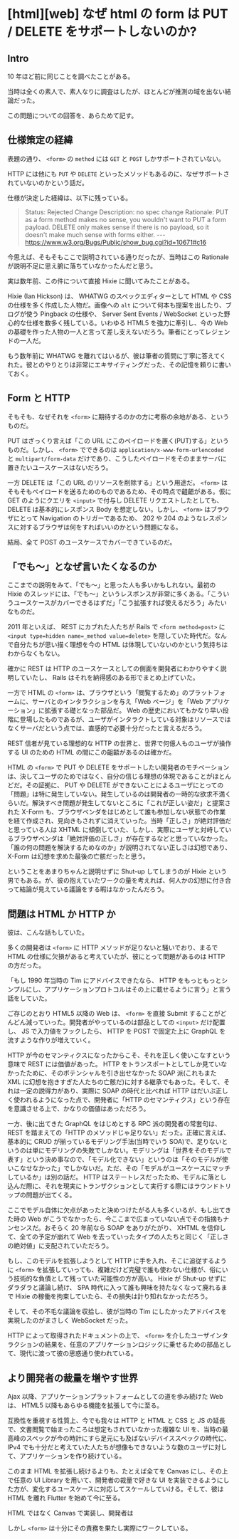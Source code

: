 # [html][web] なぜ html の form は PUT / DELETE をサポートしないのか?

## Intro

10 年ほど前に同じことを調べたことがある。

当時は全くの素人で、素人なりに調査はしたが、ほとんどが推測の域を出ない結論だった。

この問題についての回答を、あらためて記す。


## 仕様策定の経緯

表題の通り、 `<form>` の `method` には `GET` と `POST` しかサポートされていない。

HTTP には他にも `PUT` や `DELETE` といったメソッドもあるのに、なぜサポートされていないのかという話だ。

仕様が決定した経緯は、以下に残っている。

> Status: Rejected
> Change Description: no spec change
> Rationale: PUT as a form method makes no sense, you wouldn't want to PUT a form payload.
> DELETE only makes sense if there is no payload, so it doesn't make much sense with forms either.
> --- https://www.w3.org/Bugs/Public/show_bug.cgi?id=10671#c16

今思えば、そもそもここで説明されている通りだったが、当時はこの Rationale が説明不足に思え腑に落ちていなかったんだと思う。

実は数年前、この件について直接 Hixie に聞いてみたことがある。

Hixie (Ian Hickson) は、 WHATWG のスペックエディターとして HTML や CSS の仕様を多く作成した人物だ。画像への `alt` について何本も提案を出したり、ブログが使う Pingback の仕様や、 Server Sent Events / WebSocket といった野心的な仕様を数多く残している。いわゆる HTML5 を強力に牽引し、今の Web の基礎を作った人物の一人と言って差し支えないだろう。筆者にとってレジェンドの一人だ。

もう数年前に WHATWG を離れてはいるが、彼は筆者の質問に丁寧に答えてくれた。彼とのやりとりは非常にエキサイティングだった、その記憶を頼りに書いておく。


## Form と HTTP

そもそも、なぜそれを `<form>` に期待するのかの方に考察の余地がある、というものだ。

PUT はざっくり言えば「この URL にこのペイロードを置く(PUT)する」というものだ。しかし、 `<form>` でできるのは `application/x-www-form-urlencoded` と `multipart/form-data` だけであり、こうしたペイロードをそのままサーバに置きたいユースケースはないだろう。

一方 DELETE は「この URL のリソースを削除する」という用途だ。 `<form>` はそもそもペイロードを送るためのものであるため、その時点で齟齬がある。仮に GET のようにクエリを `<input>` で付与し DELETE リクエストしたとしても、 DELETE は基本的にレスポンス Body を想定しない。しかし、 `<form>` はブラウザにとって Navigation のトリガーであるため、 202 や 204 のようなレスポンスに対するブラウザは何をすればいいのかという問題になる。

結局、全て POST のユースケースでカバーできているのだ。


## 「でも〜」となぜ言いたくなるのか

ここまでの説明をみて、「でも〜」と思った人も多いかもしれない。最初の Hixie のスレッドには、「でも〜」というレスポンスが非常に多くある。「こういうユースケースがカバーできるはずだ」「こう拡張すれば使えるだろう」みたいなものだ。

2011 年といえば、 REST にカブれた人たちが Rails で `<form method=post>` に `<input type=hidden name=_method value=delete>` を隠していた時代だ。なんで自分たちが思い描く理想を今の HTML は体現していないのかという気持ちはわからなくもない。

確かに REST は HTTP のユースケースとしての側面を開発者にわかりやすく説明していたし、 Rails はそれを納得感のある形でまとめ上げていた。

一方で HTML の `<form>` は、ブラウザという「閲覧するため」のプラットフォームに、サーバとのインタラクションを与え「Web ページ」を「Web アプリケーション」に拡張する礎となった部品だ。 Web の歴史においてもかなり早い段階に登場したものであるが、ユーザがインタラクトしている対象はリソースではなくサーバだという点では、直感的で必要十分だったと言えるだろう。

REST 信者が見ている理想的な HTTP の世界と、世界で何億人ものユーザが操作する UI のための HTML の間にこの齟齬があるのは確かだ。

HTML の `<form>` で PUT や DELETE をサポートしたい開発者のモチベーションは、決してユーザのためではなく、自分の信じる理想の体現であることがほとんどだ。その証拠に、 PUT や DELETE ができないことによるユーザにとっての「問題」は特に発生していない。発生しているのは開発者の一時的な欲求不満くらいだ。解決すべき問題が発生してないところに「これが正しい姿だ」と提案された X-Form も、ブラウザベンダをはじめとして誰も参加しない状態での作業を経て作成され、見向きもされずに消えていった。当時「正しさ」が絶対評価だと思っている人は XHTML に傾倒していた、しかし、実際にユーザと対峙しているブラウザベンダは「絶対評価の正しさ」が存在するなどと思っていなかった。「誰の何の問題を解決するためなのか」が説明されてない正しさは幻想であり、 X-Form は幻想を求めた最後の亡骸だったと思う。

ということをあまりちゃんと説明せずに Shut-up してしまうのが Hixie という男でもある。が、彼の抱えていたワークの量を考えれば、何人かの幻想に付き合って結論が見えている議論をする暇はなかったんだろう。


## 問題は HTML か HTTP か

彼は、こんな話もしていた。

多くの開発者は `<form>` に HTTP メソッドが足りないと騒いでおり、まるで HTML の仕様に欠損があると考えていたが、彼にとって問題があるのは HTTP の方だった。

「もし 1990 年当時の Tim にアドバイスできたなら、 HTTP をもっともっとシンプルにし、アプリケーションプロトコルはその上に載せるように言う」と言う話をしていた。

ご存じのとおり HTML5 以降の Web は、 `<form>` を直接 Submit することがどんどん減っていった。開発者がやっているのは部品としての `<input>` だけ配置し、 JS で入力値をフックしたら、 HTTP を POST で固定た上に GraphQL を流すような作りが増えていく。

HTTP が今のセマンティクスになったからこそ、それを正しく使いこなすという意味で REST には価値があった。 HTTP をトランスポートとしてしか見ていなかったために、そのポテンシャルを引き出せなかった SOAP 派(これもまた XML に幻想を抱きすぎた人たちの亡骸だ)に対する継承でもあった。そして、それは一定の説得力があり、実際に SOAP の時代と比べれば HTTP はだいぶ正しく使われるようになった点で、開発者に「HTTP のセマンティクス」という存在を意識させる上で、かなりの価値はあっただろう。

一方、後に出てきた GraphQL をはじめとする RPC 派の開発者の常套句は、 REST を踏まえての「HTTP のメソッドじゃ足りない」だった。正確に言えば、基本的に CRUD が揃っているモデリング手法(当時でいう SOA)で、足りないというのは単にモデリングの失敗でしかない。モデリングは「世界をそのモデルで表す」という決め事なので、「モデル化できない」というのは「そのモデルが使いこなせなかった」でしかないだ。ただ、その「モデルがユースケースにマッチしているか」は別の話だ。 HTTP はステートレスだったため、モデルに落とし込んだ際に、それを現実にトランザクションとして実行する際にはラウンドトリップの問題が出てくる。

ここでモデル自体に欠点があったと決めつけたがる人も多くいるが、もし出てきた時の Web がこうでなかったら、今ここまで広まっていない点でその指摘もナンセンスだ。おそらく 20 年前なら SOAP をありがたがり、 XHTML を信仰して、全ての予定が崩れて Web を去っていったタイプの人たちと同じく「正しさの絶対値」に支配されていただろう。

もし、このモデルを拡張しようとして HTTP に手を入れ、そこに追従するように `<form>` を拡張していっても、複雑だけど完璧で誰も使わない仕様が、俗にいう技術的な負債として残っていた可能性の方が高い。 Hixie が Shut-up せずにダラダラと議論し続け、 SPA 時代に入って誰も興味を持たなくなって廃れるまで Hixie の稼働を拘束していたら、その損失は計り知れなかっただろう。

そして、その不毛な議論を収拾し、彼が当時の Tim にしたかったアドバイスを実現したのがまさしく WebSocket だった。

HTTP によって取得されたドキュメントの上で、 `<form>` を介したユーザインタラクションの結果を、任意のアプリケーションロジックに乗せるための部品として、現代に渡って彼の思惑通り使われている。


## より開発者の裁量を増やす世界

Ajax 以降、アプリケーションプラットフォームとしての道を歩み続けた Web は、 HTML5 以降もあらゆる機能を拡張して今に至る。

互換性を重視する性質上、今でも我々は HTTP と HTML と CSS と JS の延長で、文書閲覧で始まったころは想定もされていなかった複雑な UI を、当時の最高峰のスペックが今の時計にすら足元にも及ばないデバイススペックの時代に、 IPv4 でも十分だと考えていた人たちが想像もできないような数のユーザに対して、アプリケーションを作り続けている。

このまま HTML を拡張し続けるよりも、たとえば全てを Canvas にし、その上で任意の UI Library を用いて、開発者の裁量で好きな UI を実装できるようにした方が、変化するユースケースに対応してスケールしていける。そして、彼は HTML を離れ Flutter を始めて今に至る。

HTML ではなく Canvas で実装し、開発者は

しかし `<form>` は十分にその責務を果たし実際にワークしている。